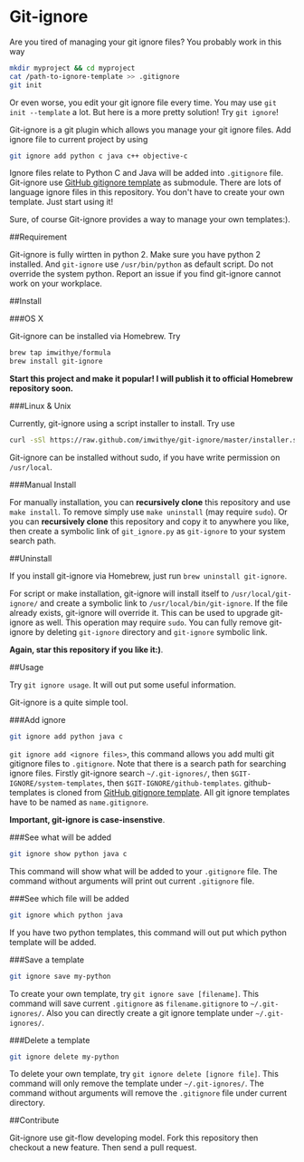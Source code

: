 Git-ignore
===
Are you tired of managing your git ignore files? You probably work in this way

```Bash
mkdir myproject && cd myproject
cat /path-to-ignore-template >> .gitignore
git init
```

Or even worse, you edit your git ignore file every time. You may use `git init --template` a lot. But here is a more pretty solution! Try `git ignore`!

Git-ignore is a git plugin which allows you manage your git ignore files. Add ignore file to current project by using

```Bash
git ignore add python c java c++ objective-c
```

Ignore files relate to Python C and Java will be added into `.gitignore` file. Git-ignore use [GitHub gitignore template](http://github.com/github/gitignore) as submodule. There are lots of language ignore files in this repository. You don't  have to create your own template. Just start using it!

Sure, of course Git-ignore provides a way to manage your own templates:).

##Requirement

Git-ignore is fully wirtten in python 2. Make sure you have python 2 installed. And `git-ignore` use `/usr/bin/python` as default script. Do not override the system python. Report an issue if you find git-ignore cannot work on your workplace.

##Install

###OS X

Git-ignore can be installed via Homebrew. Try

```Bash
brew tap imwithye/formula
brew install git-ignore
```

**Start this project and make it popular! I will publish it to official Homebrew repository soon.**

###Linux & Unix

Currently, git-ignore using a script installer to install. Try use

```Bash
curl -sSl https://raw.github.com/imwithye/git-ignore/master/installer.sh | sudo bash
```

Git-ignore can be installed without sudo, if you have write permission on `/usr/local`.

###Manual Install

For manually installation, you can **recursively clone** this repository and use `make install`. To remove simply use `make uninstall` (may require `sudo`). Or you can **recursively clone** this repository and copy it to anywhere you like, then create a symbolic link of `git_ignore.py` as `git-ignore` to your system search path.

##Uninstall

If you install git-ignore via Homebrew, just run `brew uninstall git-ignore`.

For script or make installation, git-ignore will install itself to `/usr/local/git-ignore/` and create a symbolic link to `/usr/local/bin/git-ignore`. If the file already exists, git-ignore will override it. This can be used to upgrade git-ignore as well. This operation may require `sudo`. You can fully remove git-ignore by deleting `git-ignore` directory and `git-ignore` symbolic link.

**Again, star this repository if you like it:)**.

##Usage

Try `git ignore usage`. It will out put some useful information. 

Git-ignore is a quite simple tool.

###Add ignore

```Bash
git ignore add python java c
```

`git ignore add <ignore files>`, this command allows you add multi git gitignore files to `.gitignore`. Note that there is a search path for searching ignore files. Firstly git-ignore search `~/.git-ignores/`, then `$GIT-IGNORE/system-templates`, then `$GIT-IGNORE/github-templates`. github-templates is cloned from [GitHub gitignore template](http://github.com/github/gitignore). All git ignore templates have to be named as `name.gitignore`.

**Important, git-ignore is case-insenstive**.

###See what will be added

```Bash
git ignore show python java c
```

This command will show what will be added to your `.gitignore` file. The command without arguments will print out current `.gitignore` file.


###See which file will be added

```Bash
git ignore which python java
```

If you have two python templates, this command will out put which python template will be added.

###Save a template

```Bash
git ignore save my-python
```

To create your own template, try `git ignore save [filename]`. This command will save current `.gitignore` as `filename.gitignore` to `~/.git-ignores/`. Also you can directly create a git ignore template under `~/.git-ignores/`.

###Delete a template

```Bash
git ignore delete my-python
```

To delete your own template, try `git ignore delete [ignore file]`. This command will only remove the template under `~/.git-ignores/`. The command without arguments will remove the `.gitignore` file under current directory.

##Contribute

Git-ignore use git-flow developing model. Fork this repository then checkout a new feature. Then send a pull request.
